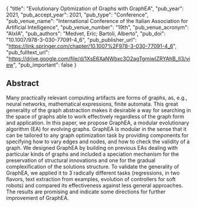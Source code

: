 {
  "title": "Evolutionary Optimization of Graphs with GraphEA",
  "pub_year": 2021,
  "pub_accept_year": 2021,
  "pub_type": "Conference",
  "pub_venue_name": "International Conference of the Italian Association for Artificial Intelligence",
  "pub_venue_number": "19th",
  "pub_venue_acronym": "AIxIA",
  "pub_authors": "Medvet, Eric; Bartoli, Alberto",
  "pub_doi": "10.1007/978-3-030-77091-4_6",
  "pub_publisher_url": "https://link.springer.com/chapter/10.1007%2F978-3-030-77091-4_6",
  "pub_fulltext_url": "https://drive.google.com/file/d/1XsE6XaNWbxc3O2agTgmiwlZRYAhB_Il3/view",
  "pub_important": false
}

## Abstract
Many practically relevant computing artifacts are forms of graphs, as, e.g., neural networks, mathematical expressions, finite automata. This great generality of the graph abstraction makes it desirable a way for searching in the space of graphs able to work effectively regardless of the graph form and application. In this paper, we propose GraphEA, a modular evolutionary algorithm (EA) for evolving graphs. GraphEA is modular in the sense that it can be tailored to any graph optimization task by providing components for specifying how to vary edges and nodes, and how to check the validity of a graph. We designed GraphEA by building on previous EAs dealing with particular kinds of graphs and included a speciation mechanism for the preservation of structural innovations and one for the gradual complexification of the solutions structure. To validate the generality of GraphEA, we applied it to 3 radically different tasks (regressions, in two flavors, text extraction from examples, evolution of controllers for soft robots) and compared its effectiveness against less general approaches. The results are promising and indicate some directions for further improvement of GraphEA.
